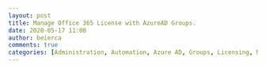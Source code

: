 ```yaml
---
layout: post
title: Manage Office 365 License with AzureAD Groups.
date: 2020-05-17 11:00
author: beierca
comments: true
categories: [Administration, Automation, Azure AD, Groups, Licensing, Management, Microsoft Teams, Office365]
---
```


